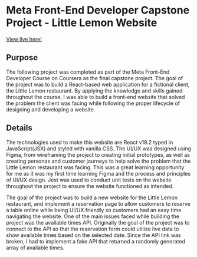 # Meta Front-End Developer Capstone Project - Little Lemon Website

[View live here!](https://little-lemon-4fi0h2epk-mctekno.vercel.app/)

## Purpose

The following project was completed as part of the Meta Front-End Developer Course on Coursera as the final capstone project. The goal of the project was to build a React-based web application for a fictional client, the Little Lemon restaurant. By applying the knowledge and skills gained throughout the course, I was able to build a front-end website that solved the problem the client was facing while following the proper lifecycle of designing and developing a website.  

## Details

The technologies used to make this website are React v18.2 typed in JavaScript(JSX) and styled with vanilla CSS. The UI/UX was designed using Figma, from wireframing the project to creating initial prototypes, as well as creating personas and customer journeys to help solve the problem that the Little Lemon restaurant was facing. This was a great learning opportunity for me as it was my first time learning Figma and the process and principles of UI/UX design. Jest was used to conduct unit tests on the website throughout the project to ensure the website functioned as intended. 

The goal of the project was to build a new website for the Little Lemon restaurant, and implement a reservation page to allow customers to reserve a table online while being UI/UX friendly so customers had an easy time navigating the website. One of the main issues faced while building the project was the available times API. Originally the goal of the project was to connect to the API so that the reservation form could utilize live data to show available times based on the selected date. Since the API link was broken, I had to implement a fake API that returned a randomly generated array of available times. 

